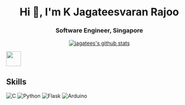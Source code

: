 <h1 align="center">Hi 👋, I'm K Jagateesvaran Rajoo</h1>
<h3 align="center">Software Engineer, Singapore</h3>

<p align="center">
  <a href="https://github.com/jagatees"><img src="https://github-readme-stats.vercel.app/api?username=jagatees&hide_border=true&show_icons=true" alt="jagatees's github stats"></a>
</p>
<img height="40" src="https://raw.githubusercontent.com/innng/innng/master/assets/kyubey.gif"/>

<!-- [Location for badges] (https://dev.to/envoy_/150-badges-for-github-pnk#skills) -->


## Skills

![C](https://img.shields.io/badge/C-A8B9CC?logo=c&logoColor=white&style=for-the-badge)
![Python](https://img.shields.io/badge/Python-3776AB?logo=python&logoColor=white&style=for-the-badge)
![Flask](https://img.shields.io/badge/Flask-000000?style=for-the-badge&logo=flask&logoColor=white)
![Arduino](https://img.shields.io/badge/Arduino-00979D?logo=arduino&logoColor=white&style=for-the-badge)






